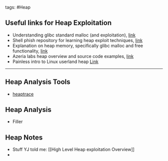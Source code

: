 tags: #Heap
## Useful links for Heap Exploitation
- Understanding glibc standard malloc (and exploitation), [link](https://sploitfun.wordpress.com/2015/02/10/understanding-glibc-malloc/) 
- Shell phish repository for learning heap exploit techniques, [link](https://github.com/shellphish/how2heap)
- Explanation on heap memory, specifically glibc malloc and free functionality, [link](https://heap-exploitation.dhavalkapil.com/)
- Azeria labs heap overview and source code examples, [link](https://azeria-labs.com/heap-exploitation-part-1-understanding-the-glibc-heap-implementation/)
- Painless intro to Linux userland heap [Link](https://sensepost.com/blog/2017/painless-intro-to-the-linux-userland-heap/) 

---

## Heap Analysis Tools
- [heaptrace](https://github.com/Arinerron/heaptrace)

## Heap Analysis
- Filler

## Heap Notes
- Stuff YJ told me: [[High Level Heap exploitation Overview]] 
- 